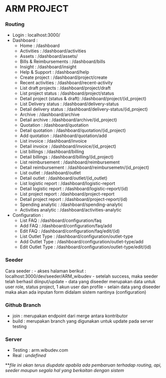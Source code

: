 # ARM PROJECT

### Routing

- Login : localhost:3000/
- Dashboard :
  - Home : /dashboard
  - Activities : /dashboard/activities
  - Assets : /dashboard/assets/
  - Bills & Reimbursements : /dashboard/bills
  - Insight : /dashboard/insight
  - Help & Support : /dashboard/help
  - Create project : /dashboard/project/create
  - Recent activities : /dashboard/recent-activity
  - List draft projects : /dashboard/project/draft
  - List project status : /dashboard/project/status
  - Detail project (status & draft): /dashboard/project/(id_project)
  - List Delivery status : /dashboard/delivery-status
  - Detail delivery status : /dashboard/delivery-status/(id_project)
  - Archive : /dashboard/archive
  - Detail archive : /dashboard/archive/(id_project)
  - Quotation : /dashboard/quotation
  - Detail quotation : /dashboard/quotation/(id_project)
  - Add quotation : /dashboard/quotation/add
  - List invoice : /dashboard/invoice
  - Detail invoice : /dashboard/invoice/(id_project)
  - List billings : /dashboard/billing
  - Detail billings : /dashboard/billing/(id_project)
  - List reimbursement : /dashboard/reimbursement
  - Detail reimbursement :    /dashboard/reimbursemetn/(id_project)
  - List outlet : /dashboard/outlet
  - Detail outlet : /dashboard/outlet/(id_outlet)
  - List logistic report : /dashboard/logistic-report
  - Detail logistic report : /dashboard/logistic-report/(id)
  - List project report : /dashboard/project-report
  - Detail project report : /dashboard/project-report/(id)
  - Spending analytic : /dashboard/spending-analytic
  - Activities analytic : /dashboard/activities-analytic
- Configuration :
  - List FAQ : /dashboard/configuration/faq
  - Add FAQ : /dashboard/configuration/faq/add
  - Edit FAQ : /dashboard/configuration/faq/edit/(id)
  - List Outlet Type : /dashboard/configuration/outlet-type
  - Add Outlet Type : /dashboard/configuration/outlet-type/add
  - Edit Outlet Type : /dashboard/configuration/outlet-type/edit/(id)

### Seeder

Cara seeder :
    - akses halaman berikut : localhost:3000/dev/seeder/ARM_wibudev
    - setelah success, maka seeder telah berhasil diinput/update
    - data yang diseeder merupakan data untuk user role, status project, 1 akun user dan profile
    - selain data yang diseeder maka akan ada inputan form didalam sistem nantinya (configuration)

### Github Branch

- join : merupakan endpoint dari merge antara kontributor
- build : merupakan branch yang digunakan untuk update pada server testing

### Server

- Testing : arm.wibudev.com
- Real : *undefined*

***file ini akan terus diupdate apabila ada pembaruan terhadap routing, api, seeder maupun segala hal yang berkaitan dengan sistem*
